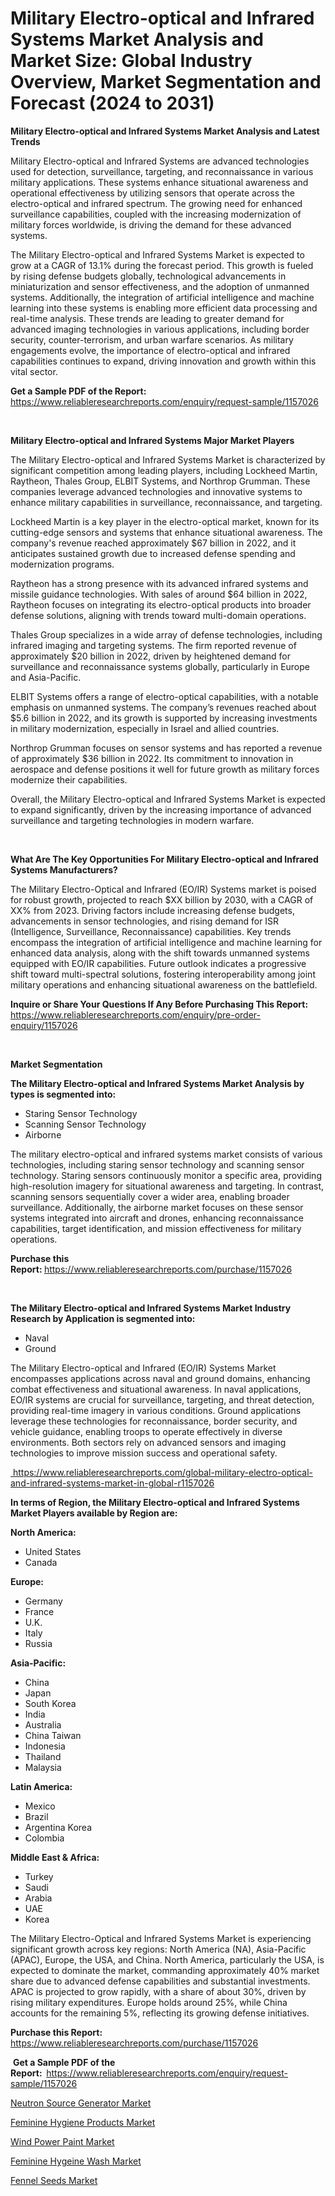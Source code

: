 <p><h1>Military Electro-optical and Infrared Systems Market Analysis and Market Size: Global Industry Overview, Market Segmentation and Forecast (2024 to 2031)</h1></p><p><strong>Military Electro-optical and Infrared Systems Market Analysis and Latest Trends</strong></p>
<p><p>Military Electro-optical and Infrared Systems are advanced technologies used for detection, surveillance, targeting, and reconnaissance in various military applications. These systems enhance situational awareness and operational effectiveness by utilizing sensors that operate across the electro-optical and infrared spectrum. The growing need for enhanced surveillance capabilities, coupled with the increasing modernization of military forces worldwide, is driving the demand for these advanced systems.</p><p>The Military Electro-optical and Infrared Systems Market is expected to grow at a CAGR of 13.1% during the forecast period. This growth is fueled by rising defense budgets globally, technological advancements in miniaturization and sensor effectiveness, and the adoption of unmanned systems. Additionally, the integration of artificial intelligence and machine learning into these systems is enabling more efficient data processing and real-time analysis. These trends are leading to greater demand for advanced imaging technologies in various applications, including border security, counter-terrorism, and urban warfare scenarios. As military engagements evolve, the importance of electro-optical and infrared capabilities continues to expand, driving innovation and growth within this vital sector.</p></p>
<p><strong>Get a Sample PDF of the Report:&nbsp;</strong> <a href="https://www.reliableresearchreports.com/enquiry/request-sample/1157026?utm_campaign=41&utm_medium=2&utm_source=Github&utm_content=ia&utm_term=26122024&utm_id=military-electro-optical-and-infrared-systems">https://www.reliableresearchreports.com/enquiry/request-sample/1157026</a></p>
<p>&nbsp;</p>
<p><strong>Military Electro-optical and Infrared Systems Major Market Players</strong></p>
<p><p>The Military Electro-optical and Infrared Systems Market is characterized by significant competition among leading players, including Lockheed Martin, Raytheon, Thales Group, ELBIT Systems, and Northrop Grumman. These companies leverage advanced technologies and innovative systems to enhance military capabilities in surveillance, reconnaissance, and targeting.</p><p>Lockheed Martin is a key player in the electro-optical market, known for its cutting-edge sensors and systems that enhance situational awareness. The company's revenue reached approximately $67 billion in 2022, and it anticipates sustained growth due to increased defense spending and modernization programs.</p><p>Raytheon has a strong presence with its advanced infrared systems and missile guidance technologies. With sales of around $64 billion in 2022, Raytheon focuses on integrating its electro-optical products into broader defense solutions, aligning with trends toward multi-domain operations.</p><p>Thales Group specializes in a wide array of defense technologies, including infrared imaging and targeting systems. The firm reported revenue of approximately $20 billion in 2022, driven by heightened demand for surveillance and reconnaissance systems globally, particularly in Europe and Asia-Pacific.</p><p>ELBIT Systems offers a range of electro-optical capabilities, with a notable emphasis on unmanned systems. The company’s revenues reached about $5.6 billion in 2022, and its growth is supported by increasing investments in military modernization, especially in Israel and allied countries.</p><p>Northrop Grumman focuses on sensor systems and has reported a revenue of approximately $36 billion in 2022. Its commitment to innovation in aerospace and defense positions it well for future growth as military forces modernize their capabilities.</p><p>Overall, the Military Electro-optical and Infrared Systems Market is expected to expand significantly, driven by the increasing importance of advanced surveillance and targeting technologies in modern warfare.</p></p>
<p>&nbsp;</p>
<p><strong>What Are The Key Opportunities For Military Electro-optical and Infrared Systems Manufacturers?</strong></p>
<p><p>The Military Electro-Optical and Infrared (EO/IR) Systems market is poised for robust growth, projected to reach $XX billion by 2030, with a CAGR of XX% from 2023. Driving factors include increasing defense budgets, advancements in sensor technologies, and rising demand for ISR (Intelligence, Surveillance, Reconnaissance) capabilities. Key trends encompass the integration of artificial intelligence and machine learning for enhanced data analysis, along with the shift towards unmanned systems equipped with EO/IR capabilities. Future outlook indicates a progressive shift toward multi-spectral solutions, fostering interoperability among joint military operations and enhancing situational awareness on the battlefield.</p></p>
<p><strong>Inquire or Share Your Questions If Any Before Purchasing This Report:</strong> <a href="https://www.reliableresearchreports.com/enquiry/pre-order-enquiry/1157026?utm_campaign=41&utm_medium=2&utm_source=Github&utm_content=ia&utm_term=26122024&utm_id=military-electro-optical-and-infrared-systems">https://www.reliableresearchreports.com/enquiry/pre-order-enquiry/1157026</a></p>
<p>&nbsp;</p>
<p><strong>Market Segmentation</strong></p>
<p><strong>The Military Electro-optical and Infrared Systems Market Analysis by types is segmented into:</strong></p>
<p><ul><li>Staring Sensor Technology</li><li>Scanning Sensor Technology</li><li>Airborne</li></ul></p>
<p><p>The military electro-optical and infrared systems market consists of various technologies, including staring sensor technology and scanning sensor technology. Staring sensors continuously monitor a specific area, providing high-resolution imagery for situational awareness and targeting. In contrast, scanning sensors sequentially cover a wider area, enabling broader surveillance. Additionally, the airborne market focuses on these sensor systems integrated into aircraft and drones, enhancing reconnaissance capabilities, target identification, and mission effectiveness for military operations.</p></p>
<p><strong>Purchase this Report:&nbsp;</strong><a href="https://www.reliableresearchreports.com/purchase/1157026?utm_campaign=41&utm_medium=2&utm_source=Github&utm_content=ia&utm_term=26122024&utm_id=military-electro-optical-and-infrared-systems">https://www.reliableresearchreports.com/purchase/1157026</a></p>
<p>&nbsp;</p>
<p><strong>The Military Electro-optical and Infrared Systems Market Industry Research by Application is segmented into:</strong></p>
<p><ul><li>Naval</li><li>Ground</li></ul></p>
<p><p>The Military Electro-optical and Infrared (EO/IR) Systems Market encompasses applications across naval and ground domains, enhancing combat effectiveness and situational awareness. In naval applications, EO/IR systems are crucial for surveillance, targeting, and threat detection, providing real-time imagery in various conditions. Ground applications leverage these technologies for reconnaissance, border security, and vehicle guidance, enabling troops to operate effectively in diverse environments. Both sectors rely on advanced sensors and imaging technologies to improve mission success and operational safety.</p></p>
<p><a href="https://www.reliableresearchreports.com/global-military-electro-optical-and-infrared-systems-market-in-global-r1157026?utm_campaign=41&utm_medium=2&utm_source=Github&utm_content=ia&utm_term=26122024&utm_id=military-electro-optical-and-infrared-systems">&nbsp;https://www.reliableresearchreports.com/global-military-electro-optical-and-infrared-systems-market-in-global-r1157026</a></p>
<p><strong>In terms of Region, the Military Electro-optical and Infrared Systems Market Players available by Region are:</strong></p>
<p>
    <p> <strong> North America: </strong>
        <ul>
            <li>United States</li>
            <li>Canada</li>
        </ul>
        </p> 
    <p> <strong> Europe: </strong>
        <ul>
            <li>Germany</li>
            <li>France</li>
            <li>U.K.</li>
            <li>Italy</li>
            <li>Russia</li>
        </ul>
        </p> 
    <p> <strong> Asia-Pacific: </strong>
        <ul>
            <li>China</li>
            <li>Japan</li>
            <li>South Korea</li>
            <li>India</li>
            <li>Australia</li>
            <li>China Taiwan</li>
            <li>Indonesia</li>
            <li>Thailand</li>
            <li>Malaysia</li>
        </ul>
        </p> 
    <p> <strong> Latin America: </strong>
        <ul>
            <li>Mexico</li>
            <li>Brazil</li>
            <li>Argentina Korea</li>
            <li>Colombia</li>
        </ul>
        </p> 
    <p> <strong> Middle East & Africa: </strong>
        <ul>
            <li>Turkey</li>
            <li>Saudi</li>
            <li>Arabia</li>
            <li>UAE</li>
            <li>Korea</li>
        </ul>
    </p>
    </p>
<p><p>The Military Electro-Optical and Infrared Systems Market is experiencing significant growth across key regions: North America (NA), Asia-Pacific (APAC), Europe, the USA, and China. North America, particularly the USA, is expected to dominate the market, commanding approximately 40% market share due to advanced defense capabilities and substantial investments. APAC is projected to grow rapidly, with a share of about 30%, driven by rising military expenditures. Europe holds around 25%, while China accounts for the remaining 5%, reflecting its growing defense initiatives.</p></p>
<p><strong>Purchase this Report: </strong><a href="https://www.reliableresearchreports.com/purchase/1157026?utm_campaign=41&utm_medium=2&utm_source=Github&utm_content=ia&utm_term=26122024&utm_id=military-electro-optical-and-infrared-systems">https://www.reliableresearchreports.com/purchase/1157026</a></p>
<p>&nbsp;<strong>Get a Sample PDF of the Report:&nbsp;&nbsp;</strong><a href="https://www.reliableresearchreports.com/enquiry/request-sample/1157026?utm_campaign=41&utm_medium=2&utm_source=Github&utm_content=ia&utm_term=26122024&utm_id=military-electro-optical-and-infrared-systems">https://www.reliableresearchreports.com/enquiry/request-sample/1157026</a></p>
<p><strong></strong></p>
<p><p><a href="https://github.com/nicoletavirag/Market-Research-Report-List-5/blob/main/neutron-source-generator-market.md?utm_campaign=41&utm_medium=2&utm_source=Github&utm_content=ia&utm_term=26122024&utm_id=military-electro-optical-and-infrared-systems">Neutron Source Generator Market</a></p><p><a href="https://www.linkedin.com/pulse/exploring-feminine-hygiene-products-market-size-share-vooxc?utm_campaign=41&utm_medium=2&utm_source=Github&utm_content=ia&utm_term=26122024&utm_id=military-electro-optical-and-infrared-systems">Feminine Hygiene Products Market</a></p><p><a href="https://github.com/sca704osol/Market-Research-Report-List-1/blob/main/wind-power-paint-market.md?utm_campaign=41&utm_medium=2&utm_source=Github&utm_content=ia&utm_term=26122024&utm_id=military-electro-optical-and-infrared-systems">Wind Power Paint Market</a></p><p><a href="https://www.linkedin.com/pulse/feminine-hygeine-wash-market-expansion-industry-dynamics-szdrc?utm_campaign=41&utm_medium=2&utm_source=Github&utm_content=ia&utm_term=26122024&utm_id=military-electro-optical-and-infrared-systems">Feminine Hygeine Wash Market</a></p><p><a href="https://www.linkedin.com/pulse/fennel-seeds-report-industry-analysis-growth-projections-from-3kt9f?utm_campaign=41&utm_medium=2&utm_source=Github&utm_content=ia&utm_term=26122024&utm_id=military-electro-optical-and-infrared-systems">Fennel Seeds Market</a></p></p>